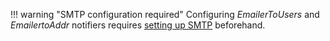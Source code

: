 !!! warning "SMTP configuration required"
    Configuring *EmailerToUsers* and *EmailertoAddr* notifiers requires [setting up SMTP](/thehive/administration/smtp/configure-smtp-server/) beforehand.